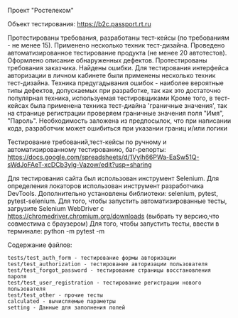 

Проект "Ростелеком"

Объект тестирования: https://b2c.passport.rt.ru

Протестированы требования, разработаны тест-кейсы (по требованиям - не менее 15). Применено несколько техник тест-дизайна. Проведено автоматизированное тестирование продукта (не менее 20 автотестов). Оформлено описание обнаруженных дефектов. Протестированы требования заказчика. Найдены ошибки. Для тестирования интерфейса авторизации в личном кабинете были применены несколько техник тест-дизайна. Техника предугадывания ошибок - наиболее вероятные типы дефектов, допускаемых при разработке, так как это достаточно популярная техника, используемая тестировщиками Кроме того, в тест-кейсах была применена техника тест-диайна 'граничные значения', так на странице регистрации проверяем граничные значения поля "Имя", "Пароль". Необходимость заложена из предпосылок, что при написании кода, разработчик может ошибиться при указании границ и/или логики

Тестирование требований,тест-кейсы по ручному и автоматизированному тестированию, баг-репорты: https://docs.google.com/spreadsheets/d/1Vylh66PWa-EaSw51Q-sWdJoFAeT-xcDCb3ylg-Vazow/edit?usp=sharing

Для тестирования сайта был использован инструмент Selenium. Для определения локаторов использован инструмент разработчика DevTools. Дополнительно установлены библиотеки: selenium, pytest, pytest-selenium. Для того, чтобы запустить автоматизированные тесты, загрузите Selenium WebDriver с https://chromedriver.chromium.org/downloads (выбрать ту версию,что совместима с браузером) Для того, чтобы запустить тесты, ввести в терминале: python -m pytest -m

Содержание файлов:

    tests/test_auth_form - тестирование формы авторизации
    test/test_authorization - тестирование авторизации пользователя
    test/test_forgot_password - тестирование страницы восстановления пароля
    test/test_user_registration - тестирование регистрации нового пользователя
    test/test_other - прочие тесты
    calculated - вычисляемые параметры
    setting - Данные для заполнения полей

